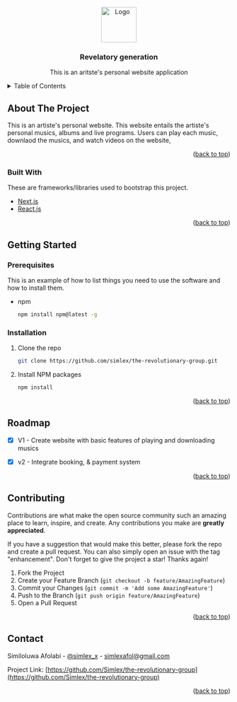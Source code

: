 <div id="top"></div>

<!-- PROJECT LOGO -->
<br />
<div align="center">
  <a href="https://revelatorygeneration.net">
    <img src="images/logo.png" alt="Logo" width="80" height="80">
  </a>

  <h3 align="center">Revelatory generation</h3>

  <p align="center">
    This is an aritste's personal website application
    <br />
  </p>
</div>



<!-- TABLE OF CONTENTS -->
<details>
  <summary>Table of Contents</summary>
  <ol>
    <li>
      <a href="#about-the-project">About The Project</a>
      <ul>
        <li><a href="#built-with">Built With</a></li>
      </ul>
    </li>
    <li>
      <a href="#getting-started">Getting Started</a>
      <ul>
        <li><a href="#prerequisites">Prerequisites</a></li>
        <li><a href="#installation">Installation</a></li>
      </ul>
    </li>
    <li><a href="#roadmap">Roadmap</a></li>
    <li><a href="#contributing">Contributing</a></li>
    <li><a href="#license">License</a></li>
    <li><a href="#contact">Contact</a></li>
  </ol>
</details>



<!-- ABOUT THE PROJECT -->
## About The Project

This is an artiste's personal website. This website entails the artiste's personal musics, albums and live programs. Users can play each music, downlaod the musics, and watch videos on the website,

<p align="right">(<a href="#top">back to top</a>)</p>



### Built With

These are frameworks/libraries used to bootstrap this project. 

* [Next.js](https://nextjs.org/)
* [React.js](https://reactjs.org/)

<p align="right">(<a href="#top">back to top</a>)</p>



<!-- GETTING STARTED -->
## Getting Started

### Prerequisites

This is an example of how to list things you need to use the software and how to install them.
* npm
  ```sh
  npm install npm@latest -g
  ```

### Installation


1. Clone the repo
   ```sh
   git clone https://github.com/simlex/the-revolutionary-group.git
   ```
2. Install NPM packages
   ```sh
   npm install
   ```

<p align="right">(<a href="#top">back to top</a>)</p>


<!-- ROADMAP -->
## Roadmap

- [x] V1 - Create website with basic features of playing and downloading musics
- [x] v2 - Integrate booking, & payment system


<p align="right">(<a href="#top">back to top</a>)</p>



<!-- CONTRIBUTING -->
## Contributing

Contributions are what make the open source community such an amazing place to learn, inspire, and create. Any contributions you make are **greatly appreciated**.

If you have a suggestion that would make this better, please fork the repo and create a pull request. You can also simply open an issue with the tag "enhancement".
Don't forget to give the project a star! Thanks again!

1. Fork the Project
2. Create your Feature Branch (`git checkout -b feature/AmazingFeature`)
3. Commit your Changes (`git commit -m 'Add some AmazingFeature'`)
4. Push to the Branch (`git push origin feature/AmazingFeature`)
5. Open a Pull Request

<p align="right">(<a href="#top">back to top</a>)</p>


<!-- CONTACT -->
## Contact

Similoluwa Afolabi - [@simlex_x](https://twitter.com/simlex_x) - simlexafol@gmail.com

Project Link: [https://github.com/Simlex/the-revolutionary-group](https://github.com/Simlex/the-revolutionary-group)

<p align="right">(<a href="#top">back to top</a>)</p>


